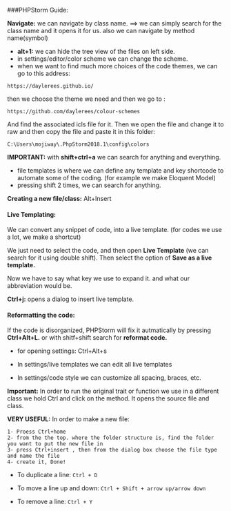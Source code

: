 
###PHPStorm Guide:

__Navigate:__ we can navigate by class name. ==> we can simply search for the class name and it opens it for us.
also we can navigate by method name(symbol)
- __alt+1:__  we can hide the tree view of the files on left side.
- in settings/editor/color scheme we can change the scheme.
- when we want to find much more choices of the code themes, we can go to this address:
```
https://daylerees.github.io/
```
then we choose the theme we need and then we go to :
```
https://github.com/daylerees/colour-schemes
```
And find the associated icls file for it.
Then we open the file and change it to raw and then copy the file and paste it in this folder:
```
C:\Users\mojiway\.PhpStorm2018.1\config\colors
```
__IMPORTANT:__  with __shift+ctrl+a__ we can search for anything and everything.
- file templates is where we can define any template and key shortcode to automate some of the coding.
(for example we make Eloquent Model)
- pressing shift 2 times, we can search for anything.

__Creating a new file/class:__ Alt+Insert


#### Live Templating:

We can convert any snippet of code, into a live template. (for codes we use a lot, we make a shortcut)

We just need to select the code, and then open __Live Template__ (we can search for it using double shift). Then select the option of __Save as a live template.__

Now we have to say what key we use to expand it. and what our abbreviation would be.

__Ctrl+j:__ opens a dialog to insert live template.


#### Reformatting the code:

If the code is disorganized, PHPStorm will fix it autmatically by pressing __Ctrl+Alt+L.__ or with shitf+shift search for __reformat code.__

- for opening settings: Ctrl+Alt+s

- In settings/live templates we can edit all live templates

- In settings/code style we can customize all spacing, braces, etc.

__Important:__ In order to run the original trait or function we use in a different class we hold Ctrl and click on the method. It opens the source file and class.

__VERY USEFUL:__ In order to make a new file:
```
1- Proess Ctrl+home
2- from the the top. where the folder structure is, find the folder you want to put the new file in
3- press Ctrl+insert , then from the dialog box choose the file type and name the file
4- create it, Done!
```

- To duplicate a line: `Ctrl + D`

- To move a line up and down: `Ctrl + Shift + arrow up/arrow down`

- To remove a line: `Ctrl + Y`

